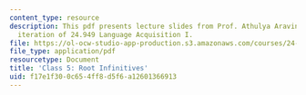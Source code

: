 ```yaml
---
content_type: resource
description: This pdf presents lecture slides from Prof. Athulya Aravind's fall 2020
  iteration of 24.949 Language Acquisition I.
file: https://ol-ocw-studio-app-production.s3.amazonaws.com/courses/24-949-language-acquisition-i-fall-2020/f17e1f300c654ff8d5f6a12601366913_MIT24_949f20_lec5.pdf
file_type: application/pdf
resourcetype: Document
title: 'Class 5: Root Infinitives'
uid: f17e1f30-0c65-4ff8-d5f6-a12601366913
---
```

